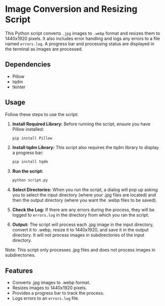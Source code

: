 # Image Conversion and Resizing Script

This Python script converts `.jpg` images to `.webp` format and resizes them to 1440x1920 pixels. It also includes error handling and logs any errors to a file named `errors.log`. A progress bar and processing status are displayed in the terminal as images are processed.

## Dependencies

- Pillow
- tqdm
- tkinter

## Usage

Follow these steps to use the script:

1. **Install Required Library:**
    Before running the script, ensure you have Pillow installed:
    ```bash
    pip install Pillow
    ```
    
2. **Install tqdm Library:**
    This script also requires the tqdm library to display a progress bar:
    ```bash
    pip install tqdm
    ```

3. **Run the script:**
    ```bash
    python script.py
    ```

4. **Select Directories:**
   When you run the script, a dialog will pop up asking you to select the input directory (where your .jpg files are located) and then the output directory (where you want the .webp files to be saved).

5. **Check the Log:**
   If there are any errors during the process, they will be logged to `errors.log` in the directory from which you ran the script.

6. **Output:**
   The script will process each .jpg image in the input directory, convert it to .webp, resize it to 1440x1920, and save it in the output directory. It will not process images in subdirectories of the input directory.

Note: This script only processes .jpg files and does not process images in subdirectories.

## Features

- Converts .jpg images to .webp format.
- Resizes images to 1440x1920 pixels.
- Provides a progress bar to track the process.
- Logs errors to an `errors.log` file.

